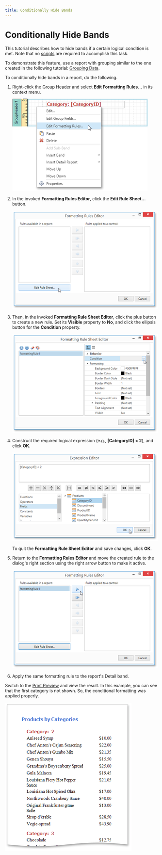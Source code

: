 ```yaml
---
title: Conditionally Hide Bands
---
```

# Conditionally Hide Bands
This tutorial describes how to hide bands if a certain logical condition is met. Note that no [scripts](../scripting.md) are required to accomplish this task.

To demonstrate this feature, use a report with grouping similar to the one created in the following tutorial: [Grouping Data](../shaping-data/grouping-data.md).

To conditionally hide bands in a report, do the following.
1. Right-click the [Group Header](../../report-elements/report-bands.md) and select **Edit Formatting Rules...** in its context menu.
	
	![EUD_WpfReportDesigner_HideBands_1](../../../../../images/img123661.png)
2. In the invoked **Formatting Rules Editor**, click the **Edit Rule Sheet...** button.
	
	![EUD_WpfReportDesigner_HideBands_2](../../../../../images/img123662.png)
3. Then, in the invoked **Formatting Rule Sheet Editor**, click the plus button to create a new rule. Set its **Visible** property to **No**, and click the ellipsis button for the **Condition** property.
	
	![EUD_WpfReportDesigner_HideBands_3](../../../../../images/img123663.png)
4. Construct the required logical expression (e.g., **[CategoryID] &lt; 2**), and click **OK**.
	
	![EUD_WpfReportDesigner_HideBands_4](../../../../../images/img123664.png)
	
	To quit the **Formatting Rule Sheet Editor** and save changes, click **OK**.
5. Return to the **Formatting Rules Editor** and move the created rule to the dialog's right section using the right arrow button to make it active.
	
	![EUD_WpfReportDesigner_HideBands_5](../../../../../images/img123665.png)
6. Apply the same formatting rule to the report's Detail band.

Switch to the [Print Preview](../../document-preview.md) and view the result. In this example, you can see that the first category is not shown. So, the conditional formatting was applied properly.

![EUD_WpfReportDesigner_HideBands_Result](../../../../../images/img123666.png)
